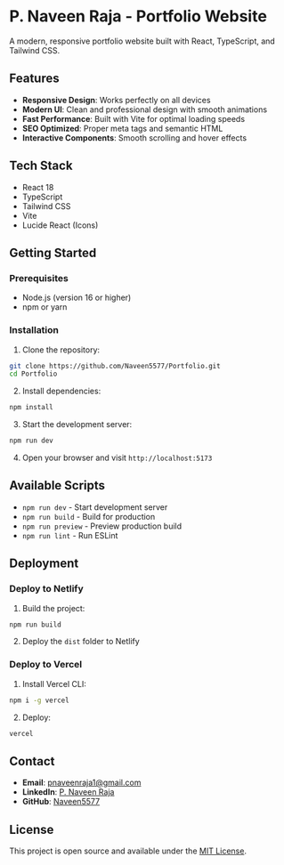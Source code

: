 # P. Naveen Raja - Portfolio Website

A modern, responsive portfolio website built with React, TypeScript, and Tailwind CSS.

## Features

- **Responsive Design**: Works perfectly on all devices
- **Modern UI**: Clean and professional design with smooth animations
- **Fast Performance**: Built with Vite for optimal loading speeds
- **SEO Optimized**: Proper meta tags and semantic HTML
- **Interactive Components**: Smooth scrolling and hover effects

## Tech Stack

- React 18
- TypeScript
- Tailwind CSS
- Vite
- Lucide React (Icons)

## Getting Started

### Prerequisites

- Node.js (version 16 or higher)
- npm or yarn

### Installation

1. Clone the repository:
```bash
git clone https://github.com/Naveen5577/Portfolio.git
cd Portfolio
```

2. Install dependencies:
```bash
npm install
```

3. Start the development server:
```bash
npm run dev
```

4. Open your browser and visit `http://localhost:5173`

## Available Scripts

- `npm run dev` - Start development server
- `npm run build` - Build for production
- `npm run preview` - Preview production build
- `npm run lint` - Run ESLint

## Deployment

### Deploy to Netlify

1. Build the project:
```bash
npm run build
```

2. Deploy the `dist` folder to Netlify

### Deploy to Vercel

1. Install Vercel CLI:
```bash
npm i -g vercel
```

2. Deploy:
```bash
vercel
```

## Contact

- **Email**: pnaveenraja1@gmail.com
- **LinkedIn**: [P. Naveen Raja](https://linkedin.com/in/pogula-naveen-raja-7427a8300)
- **GitHub**: [Naveen5577](https://github.com/Naveen5577)

## License

This project is open source and available under the [MIT License](LICENSE).